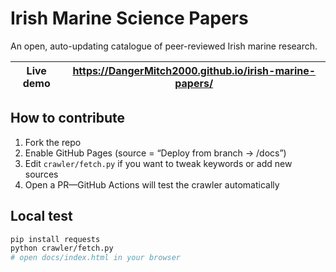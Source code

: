 # Irish Marine Science Papers

An open, auto-updating catalogue of peer-reviewed Irish marine research.

| **Live demo** | https://DangerMitch2000.github.io/irish-marine-papers/ |
|---------------|-----------------------------------------------------|

## How to contribute
1. Fork the repo  
2. Enable GitHub Pages (source = “Deploy from branch → /docs”)  
3. Edit `crawler/fetch.py` if you want to tweak keywords or add new sources  
4. Open a PR—GitHub Actions will test the crawler automatically

## Local test
```bash
pip install requests
python crawler/fetch.py
# open docs/index.html in your browser
